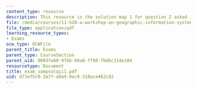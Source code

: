 ```yaml
---
content_type: resource
description: This resource is the solution map 1 for question 2 asked in sample exam.
file: /media/courses/11-520-a-workshop-on-geographic-information-systems-fall-2005/d71ef5c03a7fa0a90ec9318ace462c02_exam_sampsolqii1.pdf
file_type: application/pdf
learning_resource_types:
- Exams
ocw_type: OCWFile
parent_title: Exams
parent_type: CourseSection
parent_uid: 0003fe60-976b-69a8-ff98-fbdbc114e104
resourcetype: Document
title: exam_sampsolqii1.pdf
uid: d71ef5c0-3a7f-a0a9-0ec9-318ace462c02
---
```

